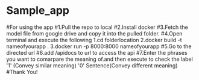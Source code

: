 # Sample_app
#For using the app
#1.Pull the repo to local
#2.Install docker
#3.Fetch the model file from google drive and copy it into the pulled folder.
#4.Open terminal and execute the following 
  1.cd folderlocation
  2.docker build -t nameofyourapp .
  3.docker run -p 8000:8000 nameofyourapp
#5.Go to the directed url
#6.add /apidocs to url to access the api
#7.Enter the phrases you want to comarpare the meaning of.and then execute to check the label '1' (Convey similar meaning) '0' Sentence(Convey different meaning)
#Thank You!
